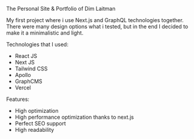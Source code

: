 The Personal Site & Portfolio of Dim Laitman



My first project where i use Next.js and GraphQL technologies together. 
There were many design options what i tested, but in the end I decided to make it a minimalistic and light.



Technologies that I used:
* React JS
* Next JS
* Tailwind CSS
* Apollo
* GraphCMS
* Vercel



Features:
* High optimization
* High performance optimization thanks to next.js
* Perfect SEO support
* High readability
